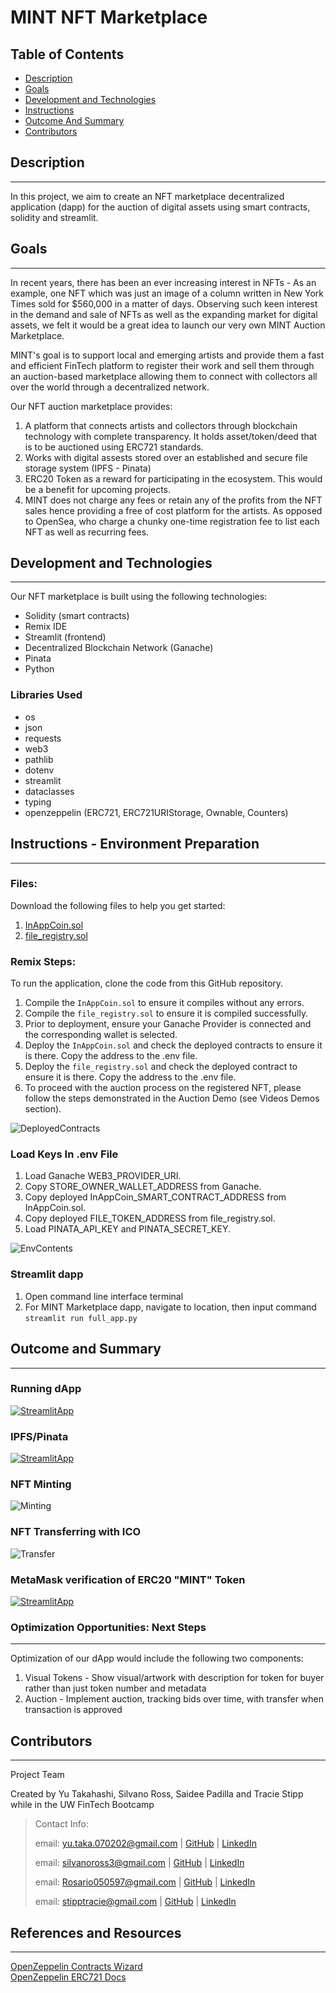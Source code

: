 # MINT NFT Marketplace

## Table of Contents
* [Description](#description)
* [Goals](#project-goals)
* [Development and Technologies](#development-and-technologies)
* [Instructions](#instructions)
* [Outcome And Summary](#outcome-and-summary)
* [Contributors](#contributors)

## Description
---
In this project, we aim to create an NFT marketplace decentralized application (dapp) for the auction of digital assets using smart contracts, solidity and streamlit.

## Goals
---

In recent years, there has been an ever increasing interest in NFTs - As an example, one NFT which was just an image of a column written in New York Times sold for $560,000 in a matter of days. Observing such keen interest in the demand and sale of NFTs as well as the expanding market for digital assets, we felt it would be a great idea to launch our very own MINT Auction Marketplace. 

MINT's goal is to support local and emerging artists and provide them a fast and efficient FinTech platform to register their work and sell them through an auction-based marketplace allowing them to connect with collectors all over the world through a decentralized network.

Our NFT auction marketplace provides:
1. A platform that connects artists and collectors through blockchain technology with complete transparency. It holds asset/token/deed that is to be auctioned using ERC721 standards.
2. Works with digital assests stored over an established and secure file storage system (IPFS - Pinata)
3. ERC20 Token as a reward for participating in the ecosystem. This would be a benefit for upcoming projects.
4. MINT does not charge any fees or retain any of the profits from the NFT sales hence providing a free of cost platform for the artists. As opposed to OpenSea, who charge a chunky one-time registration fee to list each NFT as well as recurring fees.

## Development and Technologies
---

Our NFT marketplace is built using the following technologies: 
* Solidity (smart contracts)
* Remix IDE
* Streamlit (frontend)
* Decentralized Blockchain Network (Ganache)
* Pinata
* Python

### Libraries Used
* os
* json
* requests
* web3
* pathlib
* dotenv
* streamlit
* dataclasses
* typing
* openzeppelin (ERC721, ERC721URIStorage, Ownable, Counters)

## Instructions - Environment Preparation
---
### Files:
Download the following files to help you get started:

1. [InAppCoin.sol](./contracts/InAppCoin.sol)
2. [file_registry.sol](./contracts/file_registry.sol)

### Remix Steps:

To run the application, clone the code from this GitHub repository.

1. Compile the `InAppCoin.sol` to ensure it compiles without any errors. 
2. Compile the `file_registry.sol` to ensure it is compiled successfully.
3. Prior to deployment, ensure your Ganache Provider is connected and the corresponding wallet is selected.
4. Deploy the `InAppCoin.sol` and check the deployed contracts to ensure it is there. Copy the address to the .env file.
5. Deploy the `file_registry.sol` and check the deployed contract to ensure it is there. Copy the address to the .env file.
6. To proceed with the auction process on the registered NFT, please follow the steps demonstrated in the Auction Demo (see Videos Demos section).

![DeployedContracts](screenshot/deployedcontracts.png)

### Load Keys In .env File

1. Load Ganache WEB3_PROVIDER_URI.
2. Copy STORE_OWNER_WALLET_ADDRESS from Ganache.
3. Copy deployed InAppCoin_SMART_CONTRACT_ADDRESS from InAppCoin.sol.
4. Copy deployed FILE_TOKEN_ADDRESS from file_registry.sol.
5. Load PINATA_API_KEY and PINATA_SECRET_KEY.

![EnvContents](screenshot/ENVfilecontents.png)

### Streamlit dapp


1. Open command line interface terminal
2. For MINT Marketplace dapp, navigate to location, then input command `streamlit run full_app.py`

## Outcome and Summary
---
### Running dApp
[![StreamlitApp](https://img.youtube.com/vi/oqq1MAU4CQg/0.jpg)](https://www.youtube.com/watch?v=oqq1MAU4CQg)
>
### IPFS/Pinata
[![StreamlitApp](https://img.youtube.com/vi/RsCRE-JZNAk/0.jpg)](https://www.youtube.com/watch?v=RsCRE-JZNAk)
>
### NFT Minting
![Minting](screenshot/nft_minting.PNG)
>
### NFT Transferring with ICO
![Transfer](screenshot/nft_transfer.PNG)
>
### MetaMask verification of ERC20 "MINT" Token</br>
[![StreamlitApp](https://img.youtube.com/vi/ovsfEm_JYNc/0.jpg)](https://www.youtube.com/watch?v=ovsfEm_JYNc)
>

### Optimization Opportunities: Next Steps
---
Optimization of our dApp would include the following two components:

1. Visual Tokens - Show visual/artwork with description for token for buyer rather than just token number and metadata
2. Auction - Implement auction, tracking bids over time, with transfer when transaction is approved


## Contributors
---
Project Team

Created by Yu Takahashi, Silvano Ross, Saidee Padilla and Tracie Stipp while in the UW FinTech Bootcamp
> Contact Info:
>
> email: yu.taka.070202@gmail.com |
> [GitHub](https://github.com/yutakadayo) |
> [LinkedIn](https://www.linkedin.com/in/yu-takahashi-068472235/)
>
> email: silvanoross3@gmail.com |
> [GitHub](https://github.com/silvanoross) |
> [LinkedIn](https://www.linkedin.com/in/silvano-ross-b6a15a93/)
>
> email: Rosario050597@gmail.com |
> [GitHub](https://github.com/saideepadilla) |
> [LinkedIn]()
> 
> email: stipptracie@gmail.com |
> [GitHub](https://github.com/stipptracie) |
> [LinkedIn](https://www.linkedin.com/in/tracie-stipp-0719691b/)


## References and Resources
---

[OpenZeppelin Contracts Wizard](https://docs.openzeppelin.com/contracts/4.x/wizard) </br>
[OpenZeppelin ERC721 Docs](https://docs.openzeppelin.com/contracts/3.x/api/token/erc721#IERC721-setApprovalForAll-address-bool-)</br>
